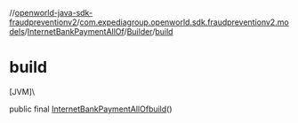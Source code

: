 //[openworld-java-sdk-fraudpreventionv2](../../../../index.md)/[com.expediagroup.openworld.sdk.fraudpreventionv2.models](../../index.md)/[InternetBankPaymentAllOf](../index.md)/[Builder](index.md)/[build](build.md)

# build

[JVM]\

public final [InternetBankPaymentAllOf](../index.md)[build](build.md)()
